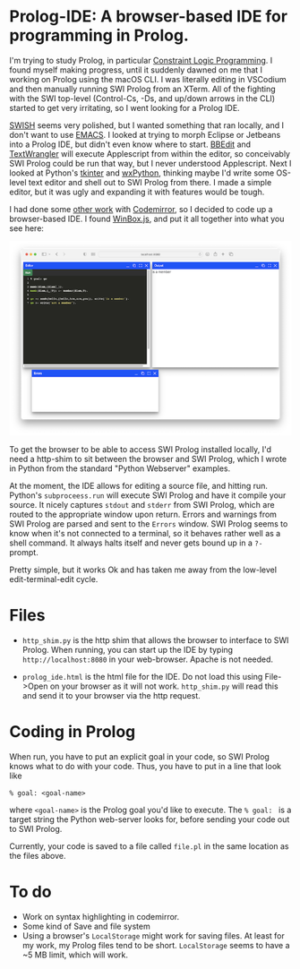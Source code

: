 # Prolog-IDE: A browser-based IDE for programming in Prolog.

I'm trying to study Prolog, in particular [Constraint Logic Programming](https://github.com/tbensky/Prolog-CLP). I found myself making progress, until it
suddenly dawned on me that I working on Prolog using the macOS CLI. I was literally editing in VSCodium and then manually running SWI Prolog from an XTerm. All of the fighting with the SWI top-level (Control-Cs, -Ds, and up/down arrows in the CLI) started to get very irritating, so I went looking for a Prolog IDE. 

[SWISH](https://swish.swi-prolog.org) seems very polished, but I wanted something that ran locally, and I don't want to use [EMACS](https://www.metalevel.at/ediprolog/). I looked at trying to morph Eclipse or Jetbeans into a Prolog IDE, but didn't even know where to start.  [BBEdit](https://barebones.com) and [TextWrangler](https://barebones.com) will execute Applescript from within the editor, so conceivably SWI Prolog could be run that way, but I never understood Applescript. Next I looked at Python's [tkinter](https://docs.python.org/3/library/tkinter.html) and [wxPython](https://wxpython.org), thinking maybe I'd write some OS-level text editor and shell out to SWI Prolog from there.  I made a simple editor, but it was ugly and expanding it with features would be tough.

I had done some [other work](https://physgl.csm.calpoly.edu) with [Codemirror](https://codemirror.net), so I decided to code up a browser-based IDE.  I found
[WinBox.js](https://nextapps-de.github.io/winbox/), and put it all together into what you see here:

![Sample of Prolog, showing editor, output, and error windows](https://github.com/tbensky/Prolog-IDE/blob/main/sample.png)

To get the browser to be able to access SWI Prolog installed locally, I'd need a http-shim to sit between the browser and SWI Prolog, which I wrote in Python from the standard "Python Webserver" examples.


At the moment, the IDE allows for editing a source file, and hitting run. Python's `subproceess.run` will execute SWI Prolog and have it compile your source.  It nicely captures `stdout` and `stderr` from SWI Prolog, which are routed to the appropriate window upon return. Errors and warnings from SWI Prolog are parsed and sent to the `Errors` window.  SWI Prolog seems to know when it's not connected to a terminal, so it  behaves rather well as a shell command.  It always halts itself and never gets bound up in a `?-` prompt.

Pretty simple, but it works Ok and has taken me away from the low-level edit-terminal-edit cycle.

# Files

* `http_shim.py` is the http shim that allows the browser to interface to SWI Prolog.  When running, you can start up the IDE by typing `http://localhost:8080` in your web-browser. Apache is not needed.

* `prolog_ide.html` is the html file for the IDE. Do not load this using File->Open on your browser as it will not work. `http_shim.py` will read this and send it to your browser via the http request.

# Coding in Prolog

When run, you have to put an explicit goal in your code, so SWI Prolog knows what to do with your code.  Thus, you have to put in a line that look like

```
% goal: <goal-name>
```

where ``<goal-name>`` is the Prolog goal you'd like to execute. The `% goal: ` is a target string the Python web-server looks for, before sending your code out to SWI Prolog.

Currently, your code is saved to a file called `file.pl` in the same location as the files above.


# To do

* Work on syntax highlighting in codemirror.
* Some kind of Save and file system
* Using a browser's `LocalStorage` might work for saving files. At least for my work, my Prolog files tend to be short. `LocalStorage` seems to have a ~5 MB limit, which will work.